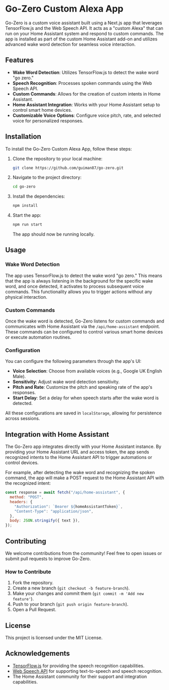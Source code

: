 # Go-Zero Custom Alexa App

Go-Zero is a custom voice assistant built using a Next.js app that leverages TensorFlow\.js and the Web Speech API. It acts as a "custom Alexa" that can run on your Home Assistant system and respond to custom commands. The app is installed as part of the custom Home Assistant add-on and utilizes advanced wake word detection for seamless voice interaction.

## Features

- **Wake Word Detection**: Utilizes TensorFlow\.js to detect the wake word "go zero."
- **Speech Recognition**: Processes spoken commands using the Web Speech API.
- **Custom Commands**: Allows for the creation of custom intents in Home Assistant.
- **Home Assistant Integration**: Works with your Home Assistant setup to control smart home devices.
- **Customizable Voice Options**: Configure voice pitch, rate, and selected voice for personalized responses.

## Installation

To install the Go-Zero Custom Alexa App, follow these steps:

1. Clone the repository to your local machine:

   ```sh
   git clone https://github.com/guiman87/go-zero.git
   ```

2. Navigate to the project directory:

   ```sh
   cd go-zero
   ```

3. Install the dependencies:

   ```sh
   npm install
   ```

4. Start the app:

   ```sh
   npm run start
   ```

   The app should now be running locally.

## Usage

### Wake Word Detection

The app uses TensorFlow\.js to detect the wake word "go zero." This means that the app is always listening in the background for the specific wake word, and once detected, it activates to process subsequent voice commands. This functionality allows you to trigger actions without any physical interaction.

### Custom Commands

Once the wake word is detected, Go-Zero listens for custom commands and communicates with Home Assistant via the `/api/home-assistant` endpoint. These commands can be configured to control various smart home devices or execute automation routines.

### Configuration

You can configure the following parameters through the app's UI:

- **Voice Selection**: Choose from available voices (e.g., Google UK English Male).
- **Sensitivity**: Adjust wake word detection sensitivity.
- **Pitch and Rate**: Customize the pitch and speaking rate of the app's responses.
- **Start Delay**: Set a delay for when speech starts after the wake word is detected.

All these configurations are saved in `localStorage`, allowing for persistence across sessions.

## Integration with Home Assistant

The Go-Zero app integrates directly with your Home Assistant instance. By providing your Home Assistant URL and access token, the app sends recognized intents to the Home Assistant API to trigger automations or control devices.

For example, after detecting the wake word and recognizing the spoken command, the app will make a POST request to the Home Assistant API with the recognized intent:

```js
const response = await fetch("/api/home-assistant", {
  method: "POST",
  headers: {
    "Authorization": `Bearer ${homeAssistantToken}`,
    "Content-Type": "application/json",
  },
  body: JSON.stringify({ text }),
});
```

## Contributing

We welcome contributions from the community! Feel free to open issues or submit pull requests to improve Go-Zero.

### How to Contribute

1. Fork the repository.
2. Create a new branch (`git checkout -b feature-branch`).
3. Make your changes and commit them (`git commit -m 'Add new feature'`).
4. Push to your branch (`git push origin feature-branch`).
5. Open a Pull Request.

## License

This project is licensed under the MIT License.

## Acknowledgements

- [TensorFlow.js](https://www.tensorflow.org/js) for providing the speech recognition capabilities.
- [Web Speech API](https://developer.mozilla.org/en-US/docs/Web/API/Web_Speech_API) for supporting text-to-speech and speech recognition.
- The Home Assistant community for their support and integration capabilities.

